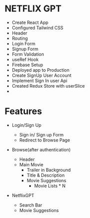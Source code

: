 # NETFLIX GPT

- Create React App
- Configured Tailwind CSS
- Header
- Routing
- Login Form
- Signup Form
- Form Validation
- useRef Hook
- Firebase Setup
- Deployed app to Production
- Create SignUp User Account
- Implement Sign In user Api
- Created Redux Store with userSlice
-

# Features

- Login/Sign Up

  - Sign in/ Sign up Form
  - Redirect to Browse Page

- Browse(after authentication)

  - Header
  - Main Movie
    - Trailer in Background
    - Title & Description
    - Movie Suggestions
      - Movie Lists \* N

- NetflixGPT
  - Search Bar
  - Movie Suggestions
